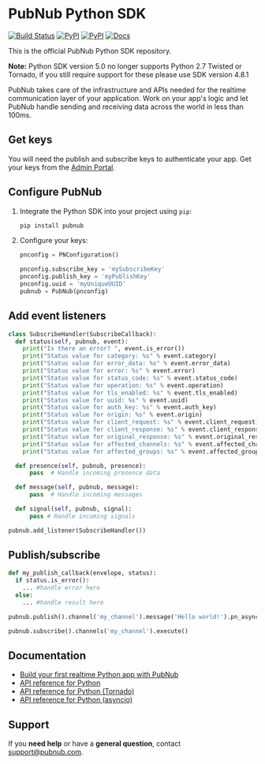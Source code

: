 # PubNub Python SDK

[![Build Status](https://travis-ci.org/pubnub/python.svg?branch=master)](https://travis-ci.org/pubnub/python)
[![PyPI](https://img.shields.io/pypi/v/pubnub.svg)](https://pypi.python.org/pypi/pubnub/)
[![PyPI](https://img.shields.io/pypi/pyversions/pubnub.svg)](https://pypi.python.org/pypi/pubnub/)
[![Docs](https://img.shields.io/badge/docs-online-blue.svg)](https://www.pubnub.com/docs/python/pubnub-python-sdk-v4)

This is the official PubNub Python SDK repository.

**Note:** Python SDK version 5.0 no longer supports Python 2.7 Twisted or Tornado, if you still require support for these please use SDK version 4.8.1 

PubNub takes care of the infrastructure and APIs needed for the realtime communication layer of your application. Work on your app's logic and let PubNub handle sending and receiving data across the world in less than 100ms.

## Get keys

You will need the publish and subscribe keys to authenticate your app. Get your keys from the [Admin Portal](https://dashboard.pubnub.com/login).

## Configure PubNub

1. Integrate the Python SDK into your project using `pip`:
    
    ```bash
    pip install pubnub
    ```

2. Configure your keys:

    ```python
    pnconfig = PNConfiguration()

    pnconfig.subscribe_key = 'mySubscribeKey'
    pnconfig.publish_key = 'myPublishKey'
    pnconfig.uuid = 'myUniqueUUID'
    pubnub = PubNub(pnconfig)
    ```

## Add event listeners

```python
class SubscribeHandler(SubscribeCallback):
  def status(self, pubnub, event):
    print("Is there an error? ", event.is_error())
    print("Status value for category: %s" % event.category)
    print("Status value for error_data: %s" % event.error_data)
    print("Status value for error: %s" % event.error)
    print("Status value for status_code: %s" % event.status_code)
    print("Status value for operation: %s" % event.operation)
    print("Status value for tls_enabled: %s" % event.tls_enabled)
    print("Status value for uuid: %s" % event.uuid)
    print("Status value for auth_key: %s" % event.auth_key)
    print("Status value for origin: %s" % event.origin)
    print("Status value for client_request: %s" % event.client_request)
    print("Status value for client_response: %s" % event.client_response)
    print("Status value for original_response: %s" % event.original_response)
    print("Status value for affected_channels: %s" % event.affected_channels)
    print("Status value for affected_groups: %s" % event.affected_groups)

  def presence(self, pubnub, presence):
      pass  # Handle incoming presence data

  def message(self, pubnub, message):
      pass  # Handle incoming messages

  def signal(self, pubnub, signal):
      pass # Handle incoming signals

pubnub.add_listener(SubscribeHandler())
```

## Publish/subscribe

```python
def my_publish_callback(envelope, status):
  if status.is_error():
    ... #handle error here
  else:
    ... #handle result here

pubnub.publish().channel('my_channel').message('Hello world!').pn_async(my_publish_callback)

pubnub.subscribe().channels('my_channel').execute()
```

## Documentation

* [Build your first realtime Python app with PubNub](https://www.pubnub.com/docs/platform/quickstarts/python)
* [API reference for Python](https://www.pubnub.com/docs/python/pubnub-python-sdk)
* [API reference for Python (Tornado)](https://www.pubnub.com/docs/python-tornado/pubnub-python-sdk)
* [API reference for Python (asyncio)](https://www.pubnub.com/docs/python-aiohttp/pubnub-python-sdk)

## Support

If you **need help** or have a **general question**, contact support@pubnub.com.
